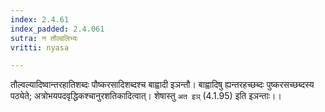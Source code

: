 ```yaml
---
index: 2.4.61
index_padded: 2.4.061
sutra: न तौल्वलिभ्यः
vritti: nyasa

---
```

तौल्वल्यादिष्वान्तरहातिशब्दः पौष्करसादिशब्दश्च बाह्वादी इञन्तौ। बाह्वादिषु ह्यन्तरहच्छब्दः पुष्करसच्छब्दस्य पठ्येते; अत्रोभयपदवृद्धिकश्चानुरशतिकादित्वात्। शेषास्तु `अत इञ्` (4.1.95) इति इञन्ताः।।